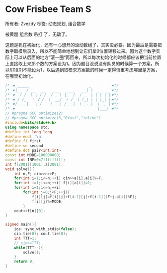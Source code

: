 # Cow Frisbee Team S

所有者: Zvezdy
标签: 动态规划, 组合数学

被黄题 组合数 吊打 了，无敌了。

这题是死在初始化，还有一心想开的滚动数组了，其实没必要。因为最后是需要把数字取模后录入，所以不能简单地想到让它们拿0位置转移过来。因为这个数字实际上可以从后面的地方”滚一圈“再回来，所以每次初始化的时候都应该把当前位置上直接取上来那个数的方案设为1。因为题目没说没有队员的时候算一个方案，所以f[0][0]不能设为1，以后遇到取模求方案数的时候一定得慎重考虑哪里是方案，在哪里初始化。

```cpp
/* ★ _____                           _         ★*/
/* ★|__  / __   __   ___   ____   __| |  _   _ ★*/
/* ★  / /  \ \ / /  / _ \ |_  /  / _  | | | | |★*/
/* ★ / /_   \ V /  |  __/  / /  | (_| | | |_| |★*/
/* ★/____|   \_/    \___| /___|  \__._|  \__, |★*/
/* ★                                     |___/ ★*/
// #pragma GCC optimize(2)
// #pragma GCC optimize(3,"Ofast","inline")
#include<bits/stdc++.h>
using namespace std;
#define int long long
#define endl '\n'
#define fi first
#define se second
#define dot pair<int,int>
const int MODE=100000000;
const int INF=0x7fffffffff;
int f[2001][1001],a[2001];
void solve(){
    int n,F; cin>>n>>F;
    for(int i=1;i<=n;++i) cin>>a[i],a[i]%=F;
    for(int i=1;i<=n;++i) f[i][a[i]]=1;
    for(int i=1;i<=n;++i)
        for(int j=0;j<F;++j){
            f[i][j]=f[i][j]+f[i-1][j]+f[i-1][(F+j-a[i])%F];
            f[i][j]%=MODE;
        }
    cout<<f[n][0];
}

signed main(){
    ios::sync_with_stdio(false);
    cin.tie(0); cout.tie(0);
    int TTT=1;
    // cin>>TTT;
    while(TTT--){
        solve();
    }
    return 0;
}

```

